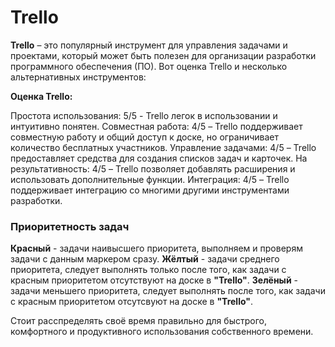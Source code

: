 # Trello
  **Trello** – это популярный инструмент для управления задачами и проектами, который может быть полезен для организации разработки программного обеспечения (ПО). Вот оценка Trello и несколько альтернативных инструментов:

 **Оценка Trello:**

Простота использования: 5/5 - Trello легок в использовании и интуитивно понятен.
Совместная работа: 4/5 – Trello поддерживает совместную работу и общий доступ к доске, но ограничивает количество бесплатных участников.
Управление задачами: 4/5 – Trello предоставляет средства для создания списков задач и карточек.
На результативность: 4/5 – Trello позволяет добавлять расширения и использовать дополнительные функции.
Интеграция: 4/5 – Trello поддерживает интеграцию со многими другими инструментами разработки.

### Приоритетность задач

 **Красный** - задачи наивысшего приоритета, выполняем и проверям задачи с данным маркером сразу.
 **Жёлтый** - задачи среднего приоритета, следует выполнять только после того, как задачи с красным приоритетом отсутствуют на доске в **"Trello"**.
 **Зелёный** - задачи меньшего приоритета, следует выполнять после того, как задачи с красным приоритетом отсутсвуют на доске в **"Trello"**.

Стоит расспределять своё время правильно для быстрого, комфортного и продуктивного использования собственного времени.
